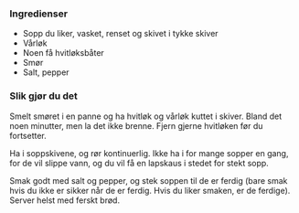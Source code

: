 
### Ingredienser
- Sopp du liker, vasket, renset og skivet i tykke skiver
- Vårløk
- Noen få hvitløksbåter
- Smør
- Salt, pepper

### Slik gjør du det
Smelt smøret i en panne og ha hvitløk og vårløk kuttet i skiver. Bland det noen minutter, men la det ikke brenne. Fjern gjerne hvitløken før du fortsetter.

 Ha i soppskivene, og rør kontinuerlig. Ikke ha i for mange sopper en gang, for de vil slippe vann, og du vil få en lapskaus i stedet for stekt sopp.

 Smak godt med salt og pepper, og stek soppen til de er ferdig (bare smak hvis du ikke er sikker når de er ferdig. Hvis du liker smaken, er de ferdige).
 Server helst med ferskt brød. 